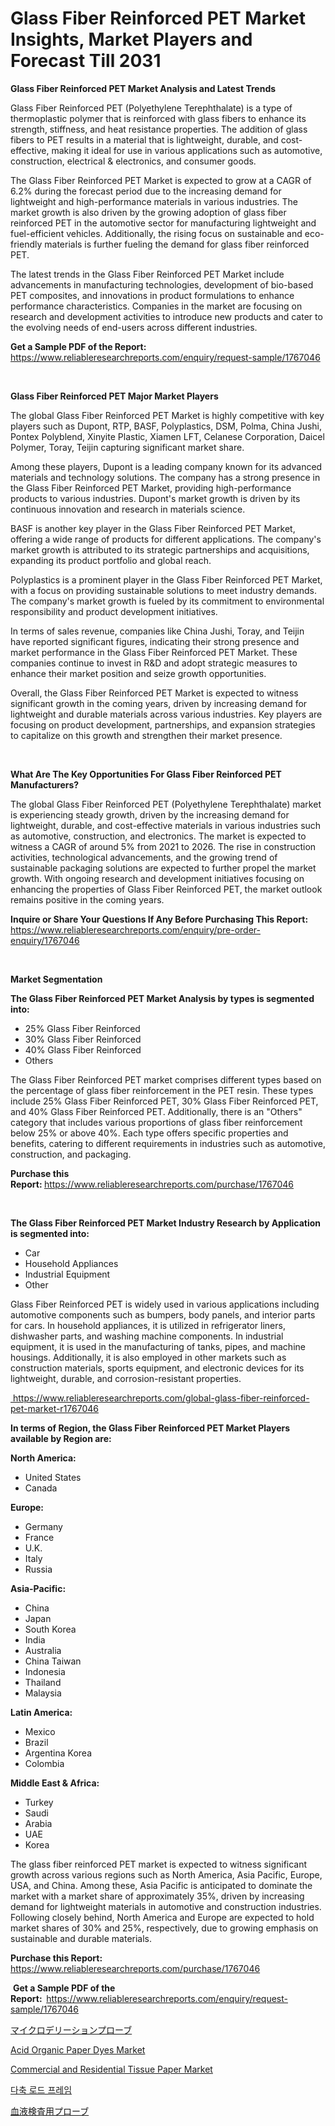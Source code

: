 <p><h1>Glass Fiber Reinforced PET Market Insights, Market Players and Forecast Till 2031</h1></p><p><strong>Glass Fiber Reinforced PET Market Analysis and Latest Trends</strong></p>
<p><p>Glass Fiber Reinforced PET (Polyethylene Terephthalate) is a type of thermoplastic polymer that is reinforced with glass fibers to enhance its strength, stiffness, and heat resistance properties. The addition of glass fibers to PET results in a material that is lightweight, durable, and cost-effective, making it ideal for use in various applications such as automotive, construction, electrical & electronics, and consumer goods.</p><p>The Glass Fiber Reinforced PET Market is expected to grow at a CAGR of 6.2% during the forecast period due to the increasing demand for lightweight and high-performance materials in various industries. The market growth is also driven by the growing adoption of glass fiber reinforced PET in the automotive sector for manufacturing lightweight and fuel-efficient vehicles. Additionally, the rising focus on sustainable and eco-friendly materials is further fueling the demand for glass fiber reinforced PET.</p><p>The latest trends in the Glass Fiber Reinforced PET Market include advancements in manufacturing technologies, development of bio-based PET composites, and innovations in product formulations to enhance performance characteristics. Companies in the market are focusing on research and development activities to introduce new products and cater to the evolving needs of end-users across different industries.</p></p>
<p><strong>Get a Sample PDF of the Report:&nbsp;</strong> <a href="https://www.reliableresearchreports.com/enquiry/request-sample/1767046">https://www.reliableresearchreports.com/enquiry/request-sample/1767046</a></p>
<p>&nbsp;</p>
<p><strong>Glass Fiber Reinforced PET Major Market Players</strong></p>
<p><p>The global Glass Fiber Reinforced PET Market is highly competitive with key players such as Dupont, RTP, BASF, Polyplastics, DSM, Polma, China Jushi, Pontex Polyblend, Xinyite Plastic, Xiamen LFT, Celanese Corporation, Daicel Polymer, Toray, Teijin capturing significant market share.</p><p>Among these players, Dupont is a leading company known for its advanced materials and technology solutions. The company has a strong presence in the Glass Fiber Reinforced PET Market, providing high-performance products to various industries. Dupont's market growth is driven by its continuous innovation and research in materials science.</p><p>BASF is another key player in the Glass Fiber Reinforced PET Market, offering a wide range of products for different applications. The company's market growth is attributed to its strategic partnerships and acquisitions, expanding its product portfolio and global reach.</p><p>Polyplastics is a prominent player in the Glass Fiber Reinforced PET Market, with a focus on providing sustainable solutions to meet industry demands. The company's market growth is fueled by its commitment to environmental responsibility and product development initiatives.</p><p>In terms of sales revenue, companies like China Jushi, Toray, and Teijin have reported significant figures, indicating their strong presence and market performance in the Glass Fiber Reinforced PET Market. These companies continue to invest in R&D and adopt strategic measures to enhance their market position and seize growth opportunities.</p><p>Overall, the Glass Fiber Reinforced PET Market is expected to witness significant growth in the coming years, driven by increasing demand for lightweight and durable materials across various industries. Key players are focusing on product development, partnerships, and expansion strategies to capitalize on this growth and strengthen their market presence.</p></p>
<p>&nbsp;</p>
<p><strong>What Are The Key Opportunities For Glass Fiber Reinforced PET Manufacturers?</strong></p>
<p><p>The global Glass Fiber Reinforced PET (Polyethylene Terephthalate) market is experiencing steady growth, driven by the increasing demand for lightweight, durable, and cost-effective materials in various industries such as automotive, construction, and electronics. The market is expected to witness a CAGR of around 5% from 2021 to 2026. The rise in construction activities, technological advancements, and the growing trend of sustainable packaging solutions are expected to further propel the market growth. With ongoing research and development initiatives focusing on enhancing the properties of Glass Fiber Reinforced PET, the market outlook remains positive in the coming years.</p></p>
<p><strong>Inquire or Share Your Questions If Any Before Purchasing This Report:</strong> <a href="https://www.reliableresearchreports.com/enquiry/pre-order-enquiry/1767046">https://www.reliableresearchreports.com/enquiry/pre-order-enquiry/1767046</a></p>
<p>&nbsp;</p>
<p><strong>Market Segmentation</strong></p>
<p><strong>The Glass Fiber Reinforced PET Market Analysis by types is segmented into:</strong></p>
<p><ul><li>25% Glass Fiber Reinforced</li><li>30% Glass Fiber Reinforced</li><li>40% Glass Fiber Reinforced</li><li>Others</li></ul></p>
<p><p>The Glass Fiber Reinforced PET market comprises different types based on the percentage of glass fiber reinforcement in the PET resin. These types include 25% Glass Fiber Reinforced PET, 30% Glass Fiber Reinforced PET, and 40% Glass Fiber Reinforced PET. Additionally, there is an "Others" category that includes various proportions of glass fiber reinforcement below 25% or above 40%. Each type offers specific properties and benefits, catering to different requirements in industries such as automotive, construction, and packaging.</p></p>
<p><strong>Purchase this Report:&nbsp;</strong><a href="https://www.reliableresearchreports.com/purchase/1767046">https://www.reliableresearchreports.com/purchase/1767046</a></p>
<p>&nbsp;</p>
<p><strong>The Glass Fiber Reinforced PET Market Industry Research by Application is segmented into:</strong></p>
<p><ul><li>Car</li><li>Household Appliances</li><li>Industrial Equipment</li><li>Other</li></ul></p>
<p><p>Glass Fiber Reinforced PET is widely used in various applications including automotive components such as bumpers, body panels, and interior parts for cars. In household appliances, it is utilized in refrigerator liners, dishwasher parts, and washing machine components. In industrial equipment, it is used in the manufacturing of tanks, pipes, and machine housings. Additionally, it is also employed in other markets such as construction materials, sports equipment, and electronic devices for its lightweight, durable, and corrosion-resistant properties.</p></p>
<p><a href="https://www.reliableresearchreports.com/global-glass-fiber-reinforced-pet-market-r1767046">&nbsp;https://www.reliableresearchreports.com/global-glass-fiber-reinforced-pet-market-r1767046</a></p>
<p><strong>In terms of Region, the Glass Fiber Reinforced PET Market Players available by Region are:</strong></p>
<p>
    <p> <strong> North America: </strong>
        <ul>
            <li>United States</li>
            <li>Canada</li>
        </ul>
        </p> 
    <p> <strong> Europe: </strong>
        <ul>
            <li>Germany</li>
            <li>France</li>
            <li>U.K.</li>
            <li>Italy</li>
            <li>Russia</li>
        </ul>
        </p> 
    <p> <strong> Asia-Pacific: </strong>
        <ul>
            <li>China</li>
            <li>Japan</li>
            <li>South Korea</li>
            <li>India</li>
            <li>Australia</li>
            <li>China Taiwan</li>
            <li>Indonesia</li>
            <li>Thailand</li>
            <li>Malaysia</li>
        </ul>
        </p> 
    <p> <strong> Latin America: </strong>
        <ul>
            <li>Mexico</li>
            <li>Brazil</li>
            <li>Argentina Korea</li>
            <li>Colombia</li>
        </ul>
        </p> 
    <p> <strong> Middle East & Africa: </strong>
        <ul>
            <li>Turkey</li>
            <li>Saudi</li>
            <li>Arabia</li>
            <li>UAE</li>
            <li>Korea</li>
        </ul>
    </p>
    </p>
<p><p>The glass fiber reinforced PET market is expected to witness significant growth across various regions such as North America, Asia Pacific, Europe, USA, and China. Among these, Asia Pacific is anticipated to dominate the market with a market share of approximately 35%, driven by increasing demand for lightweight materials in automotive and construction industries. Following closely behind, North America and Europe are expected to hold market shares of 30% and 25%, respectively, due to growing emphasis on sustainable and durable materials.</p></p>
<p><strong>Purchase this Report: </strong><a href="https://www.reliableresearchreports.com/purchase/1767046">https://www.reliableresearchreports.com/purchase/1767046</a></p>
<p>&nbsp;<strong>Get a Sample PDF of the Report:&nbsp;&nbsp;</strong><a href="https://www.reliableresearchreports.com/enquiry/request-sample/1767046">https://www.reliableresearchreports.com/enquiry/request-sample/1767046</a></p>
<p><strong></strong></p>
<p><p><a href="https://github.com/LizaHeller2023/Market-Research-Report-List-1/blob/main/5253345137414.md">マイクロデリーションプローブ</a></p><p><a href="https://github.com/fkhcgcyl33/Market-Research-Report-List-1/blob/main/acid-organic-paper-dyes-market.md">Acid Organic Paper Dyes Market</a></p><p><a href="https://github.com/yazulaeha/Market-Research-Report-List-1/blob/main/commercial-and-residential-tissue-paper-market.md">Commercial and Residential Tissue Paper Market</a></p><p><a href="https://github.com/AlbertotDouglas44367/Market-Research-Report-List-2/blob/main/7192465142935.md">다축 로드 프레임</a></p><p><a href="https://github.com/deonnorth8/Market-Research-Report-List-1/blob/main/7591441137413.md">血液検査用プローブ</a></p></p>